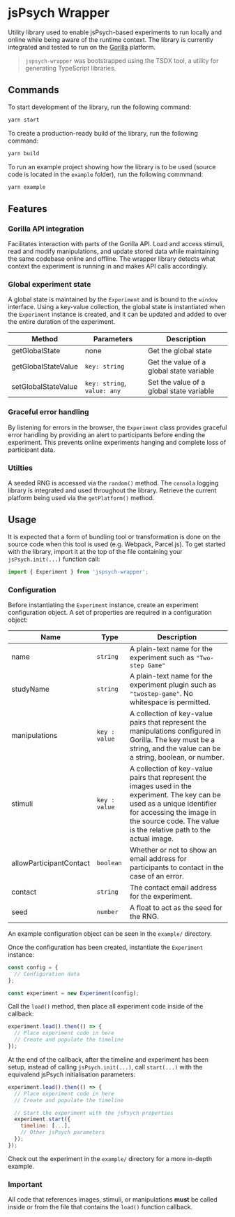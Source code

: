 # jsPsych Wrapper

Utility library used to enable jsPsych-based experiments to run locally and online while being aware of the runtime context. The library is currently integrated and tested to run on the [Gorilla](https://gorilla.sc) platform.

> `jspsych-wrapper` was bootstrapped using the TSDX tool, a utility for generating TypeScript libraries.

## Commands

To start development of the library, run the following command:

```bash
yarn start
```

To create a production-ready build of the library, run the following command:

```bash
yarn build
```

To run an example project showing how the library is to be used (source code is located in the `example` folder), run the following commmand:

```bash
yarn example
```

## Features

### Gorilla API integration

Facilitates interaction with parts of the Gorilla API. Load and access stimuli, read and modify manipulations, and update stored data while maintaining the same codebase online and offline. The wrapper library detects what context the experiment is running in and makes API calls accordingly.

### Global experiment state

A global state is maintained by the `Experiment` and is bound to the `window` interface. Using a key-value collection, the global state is instantiated when the `Experiment` instance is created, and it can be updated and added to over the entire duration of the experiment.

| Method | Parameters | Description |
| ------ | ---------- | ----------- |
| getGlobalState | none | Get the global state |
| getGlobalStateValue | `key: string` | Get the value of a global state variable |
| setGlobalStateValue | `key: string`, `value: any` | Set the value of a global state variable |

### Graceful error handling

By listening for errors in the browser, the `Experiment` class provides graceful error handling by providing an alert to participants before ending the experiment. This prevents online experiments hanging and complete loss of participant data.

### Utilties

A seeded RNG is accessed via the `random()` method. The `consola` logging library is integrated and used throughout the library. Retrieve the current platform being used via the `getPlatform()` method.

## Usage

It is expected that a form of bundling tool or transformation is done on the source code when this tool is used (e.g. Webpack, Parcel.js). To get started with the library, import it at the top of the file containing your `jsPsych.init(...)` function call:

```js
import { Experiment } from 'jspsych-wrapper';
```

### Configuration

Before instantiating the `Experiment` instance, create an experiment configuration object. A set of properties are required in a configuration object:

| Name | Type | Description |
| ---- | ---- | ----------- |
| name | `string` | A plain-text name for the experiment such as `"Two-step Game"` |
| studyName | `string` | A plain-text name for the experiment plugin such as `"twostep-game"`. No whitespace is permitted. |
| manipulations | `key : value` | A collection of key-value pairs that represent the manipulations configured in Gorilla. The key must be a string, and the value can be a string, boolean, or number. |
| stimuli | `key : value` | A collection of key-value pairs that represent the images used in the experiment. The key can be used as a unique identifier for accessing the image in the source code. The value is the relative path to the actual image. |
| allowParticipantContact | `boolean` | Whether or not to show an email address for participants to contact in the case of an error. |
| contact | `string` | The contact email address for the experiment. |
| seed | `number` | A float to act as the seed for the RNG. |

An example configuration object can be seen in the `example/` directory.

Once the configuration has been created, instantiate the `Experiment` instance:

```js
const config = {
  // Configuration data
};

const experiment = new Experiment(config);
```

Call the `load()` method, then place all experiment code inside of the callback:

```js
experiment.load().then(() => {
  // Place experiment code in here
  // Create and populate the timeline
});
```

At the end of the callback, after the timeline and experiment has been setup, instead of calling `jsPsych.init(...)`, call `start(...)` with the equivalend jsPsych initialisation parameters:

```js
experiment.load().then(() => {
  // Place experiment code in here
  // Create and populate the timeline

  // Start the experiment with the jsPsych properties
  experiment.start({
    timeline: [...],
    // Other jsPsych parameters
  });
});
```

Check out the experiment in the `example/` directory for a more in-depth example.

### Important

All code that references images, stimuli, or manipulations **must** be called inside or from the file that contains the `load()` function callback.
